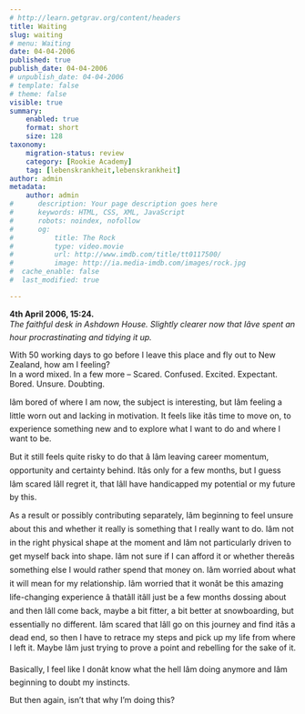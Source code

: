 ```yaml
---
# http://learn.getgrav.org/content/headers
title: Waiting
slug: waiting
# menu: Waiting
date: 04-04-2006
published: true
publish_date: 04-04-2006
# unpublish_date: 04-04-2006
# template: false
# theme: false
visible: true
summary:
    enabled: true
    format: short
    size: 128
taxonomy:
    migration-status: review
    category: [Rookie Academy]
    tag: [lebenskrankheit,lebenskrankheit]
author: admin
metadata:
    author: admin
#      description: Your page description goes here
#      keywords: HTML, CSS, XML, JavaScript
#      robots: noindex, nofollow
#      og:
#          title: The Rock
#          type: video.movie
#          url: http://www.imdb.com/title/tt0117500/
#          image: http://ia.media-imdb.com/images/rock.jpg
#  cache_enable: false
#  last_modified: true

---
```


**4th April 2006, 15:24.**  
*The faithful desk in Ashdown House. Slightly clearer now that Iâ&#128;&#153;ve spent an hour procrastinating and tidying it up.*

With 50 working days to go before I leave this place and fly out to New Zealand, how am I feeling?  
 In a word mixed. In a few more – Scared. Confused. Excited. Expectant. Bored. Unsure. Doubting.

Iâ&#128;&#153;m bored of where I am now, the subject is interesting, but Iâ&#128;&#153;m feeling a little worn out and lacking in motivation. It feels like itâ&#128;&#153;s time to move on, to experience something new and to explore what I want to do and where I want to be.

But it still feels quite risky to do that â&#128;&#147; Iâ&#128;&#153;m leaving career momentum, opportunity and certainty behind. Itâ&#128;&#153;s only for a few months, but I guess Iâ&#128;&#153;m scared Iâ&#128;&#153;ll regret it, that Iâ&#128;&#153;ll have handicapped my potential or my future by this.

As a result or possibly contributing separately, Iâ&#128;&#153;m beginning to feel unsure about this and whether it really is something that I really want to do. Iâ&#128;&#153;m not in the right physical shape at the moment and Iâ&#128;&#153;m not particularly driven to get myself back into shape. Iâ&#128;&#153;m not sure if I can afford it or whether thereâ&#128;&#153;s something else I would rather spend that money on. Iâ&#128;&#153;m worried about what it will mean for my relationship. Iâ&#128;&#153;m worried that it wonâ&#128;&#153;t be this amazing life-changing experience â&#128;&#147; thatâ&#128;&#153;ll itâ&#128;&#153;ll just be a few months dossing about and then Iâ&#128;&#153;ll come back, maybe a bit fitter, a bit better at snowboarding, but essentially no different. Iâ&#128;&#153;m scared that Iâ&#128;&#153;ll go on this journey and find itâ&#128;&#153;s a dead end, so then I have to retrace my steps and pick up my life from where I left it. Maybe Iâ&#128;&#153;m just trying to prove a point and rebelling for the sake of it.

Basically, I feel like I donâ&#128;&#153;t know what the hell Iâ&#128;&#153;m doing anymore and Iâ&#128;&#153;m beginning to doubt my instincts.

But then again, isn’t that why I’m doing this?